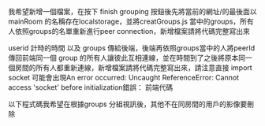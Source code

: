 我希望新增一個檔案，在按下 finish grouping 按鈕後先將當前的網址/的最後面以mainRoom 的名稱存在localstorage，並將creatGroups.js 當中的groups，所有人依照groups的名單重新進行peer connection，新增檔案請將代碼完整寫出來

userid 計時的時間 以及 groups 傳給後端，後端再依照groups當中的人將peerId 傳回前端同一個 group 的所有人讓彼此互相連線，並在時間到了之後將原本同一個房間的所有人都重新連線，新增檔案請將代碼完整寫出來，請注意直接 import socket 可能會出現An error occurred: Uncaught ReferenceError: Cannot access 'socket' before initialization錯誤： 前端代碼

以下程式碼我希望在根據groups 分組視訊後，其他不在同房間的用戶的影像要刪除